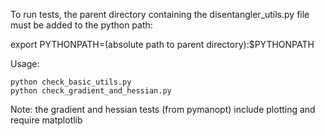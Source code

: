 To run tests, the parent directory containing the disentangler_utils.py file must be added to the python path:

export PYTHONPATH=(absolute path to parent directory):$PYTHONPATH 

Usage:

```
python check_basic_utils.py
python check_gradient_and_hessian.py 
```

Note: the gradient and hessian tests (from pymanopt) include plotting and require matplotlib
